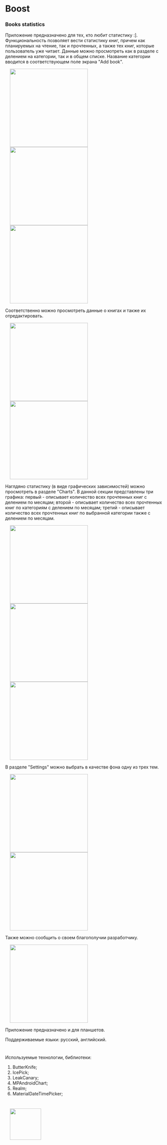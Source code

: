 <h1>Boost</h1>
<h3>Books statistics</h3>

<p> Приложение предназначено для тех, кто любит статистику :]. Функциональность позволяет вести статистику книг, причем как планируемых на чтение, так и прочтенных, а также тех книг, которые пользователь уже читает. Данные можно просмотреть как в разделе с делением на категории, так и в общем списке. Название категории вводится в соответствующем поле экрана "Add book". </p>

<img src="https://github.com/VeselinaZatchepina/books-statistic/blob/master/boost_screenshots/book_categories.png" width="250px" hspace="15"/> <img src="https://github.com/VeselinaZatchepina/books-statistic/blob/master/boost_screenshots/navigation_drawer.png" width="250px" hspace="15"/> <img src="https://github.com/VeselinaZatchepina/books-statistic/blob/master/boost_screenshots/book_section.png" width="250px" hspace="15"/>

<p> Соответственно можно просмотреть данные о книгах и также их отредактировать.</p>

<img src="https://github.com/VeselinaZatchepina/books-statistic/blob/master/boost_screenshots/current_book.png" width="250px" hspace="15"/> <img src="https://github.com/VeselinaZatchepina/books-statistic/blob/master/boost_screenshots/edit_book.png" width="250px" hspace="15"/>

<p>Наглдяно статистику (в виде графических зависимостей) можно просмотреть в разделе "Charts". В данной секции представлены три графика: первый -  описывает количество всех прочтенных книг с делением по месяцам; второй - описывает количество всех прочтенных книг по категориям с делением по месяцам; третий - описывает количество всех прочтенных книг по выбранной категории также с делением по месяцам.</p>

<img src="https://github.com/VeselinaZatchepina/books-statistic/blob/master/boost_screenshots/all_books_chart.png" width="250px" hspace="15"/> <img src="https://github.com/VeselinaZatchepina/books-statistic/blob/master/boost_screenshots/all_books_by%20categories_chart.png" width="250px" hspace="15"/> <img src="https://github.com/VeselinaZatchepina/books-statistic/blob/master/boost_screenshots/current_category_books_chart.png" width="250px" hspace="15"/>

<p>В разделе "Settings" можно выбрать в качестве фона одну из трех тем.</p>

<img src="https://github.com/VeselinaZatchepina/books-statistic/blob/master/boost_screenshots/theme.png" width="250px" hspace="15"/> <img src="https://github.com/VeselinaZatchepina/books-statistic/blob/master/boost_screenshots/theme_dialog.png" width="250px" hspace="15"/>

<p>Также можно сообщить о своем благополучии разработчику.</p>

 <img src="https://github.com/VeselinaZatchepina/books-statistic/blob/master/boost_screenshots/write_to_developer.png" width="250px" hspace="15"/>
 
<p>Приложение предназначено и для планшетов.</p>
<p>Поддерживаемые языки: русский, английский.</p>

<h1></h1>
Используемые технологии, библиотеки:
<p></p>

  1. ButterKnife; 
  2. IcePick;
  3. LeakCanary;
  4. MPAndroidChart;
  5. Realm;
  6. MaterialDateTimePicker;
  <h1></h1>
  
<img src="https://github.com/VeselinaZatchepina/books-statistic/blob/master/boost_screenshots/ic_launcher.png" width="100px" hspace="15"/>


